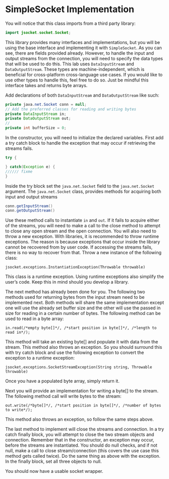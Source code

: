 # SimpleSocket Implementation

You will notice that this class imports from a third party library:

```java
import jsocket.socket.Socket;
```

This library provides many interfaces and implementations, but you will be using the base interface and implementing it with `SimpleSocket`. As you can see, there are fields provided already. However, to handle the input and output streams from the connection, you will need to specify the data types that will be used to do this. This lab uses `DataInputStream` and `DataOutputStream`. These types are machine-independent, which is beneficial for cross-platform cross-language use cases. If you would like to use other types to handle this, feel free to do so. Just be mindful this interface takes and returns byte arrays.

Add declarations of both `DataInputStream` and `DataOutputStream` like such:

```java
private java.net.Socket conn = null;
// Add the preferred classes for reading and writing bytes
private DataInputStream in;
private DataOutputStream out;
//
private int bufferSize = 0;
```

In the constructor, you will need to initialize the declared variables. First add a try catch block to handle the exception that may occur if retrieving the streams fails.

```java
try {

} catch(Exception e) {
////// fixme
}
```

Inside the try block set the `java.net.Socket` field to the `java.net.Socket` argument. The `java.net.Socket` class, provides methods for acquiring both input and output streams

```java
conn.getInputStream()
conn.getOutputStream()
```

Use these method calls to instantiate `in` and `out`. If it fails to acquire either of the streams, you will need to make a call to the close method to attempt to close any open stream and the open connection. You will also need to throw a new exception. With libraries, it is recommended to throw runtime exceptions. The reason is because exceptions that occur inside the library cannot be recovered from by user code. If accessing the streams fails, there is no way to recover from that. Throw a new instance of the following class:

`jsocket.exceptions.InstantiationException(Throwable throwable)`

This class is a runtime exception. Using runtime exceptions also simplify the user’s code. Keep this in mind should you develop a library.

The next method has already been done for you. The following two methods used for returning bytes from the input stream need to be implemented next. Both methods will share the same implementation except one will use the already set buffer size and the other will use the passed in size for reading in a certain number of bytes. The following method can be used to read in a byte array:

`in.read(/*empty byte[]*/, /*start position in byte[]*/, /*length to read in*/);`

This method will take an existing byte[] and populate it with data from the stream. This method also throws an exception. So you should surround this with try catch block and use the following exception to convert the exception to a runtime exception: 

`jsocket.exceptions.SocketStreamException(String string, Throwable throwable)`

Once you have a populated byte array, simply return it.

Next you will provide an implementation for writing a byte[] to the stream. The following method call will write bytes to the stream:

`out.write(/*byte[]*/, /*start position in byte[]*/, /*number of bytes to write*/);`

This method also throws an exception, so follow the same steps above.

The last method to implement will close the streams and connection. In a try catch finally block, you will attempt to close the two stream objects and connection. Remember that in the constructor, an exception may occur, before the streams are instantiated. You should do null checks, and if not null, make a call to close stream/connection (this covers the use case this method gets called twice). Do the same thing as above with the exception. In the finally block, set all three objects to null.

You should now have a usable socket wrapper.